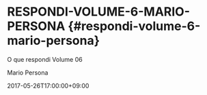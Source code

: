 # RESPONDI-VOLUME-6-MARIO-PERSONA {#respondi-volume-6-mario-persona}

O que respondi Volume 06

Mario Persona

2017-05-26T17:00:00+09:00